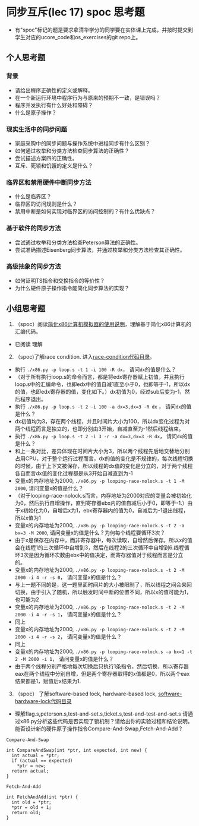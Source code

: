 # 同步互斥(lec 17) spoc 思考题


- 有"spoc"标记的题是要求拿清华学分的同学要在实体课上完成，并按时提交到学生对应的ucore_code和os_exercises的git repo上。

## 个人思考题

### 背景
 - 请给出程序正确性的定义或解释。
 - 在一个新运行环境中程序行为与原来的预期不一致，是错误吗？
 - 程序并发执行有什么好处和障碍？
 - 什么是原子操作？

### 现实生活中的同步问题

 - 家庭采购中的同步问题与操作系统中进程同步有什么区别？
 - 如何通过枚举和分类方法检查同步算法的正确性？
 - 尝试描述方案四的正确性。
 - 互斥、死锁和饥饿的定义是什么？

### 临界区和禁用硬件中断同步方法

 - 什么是临界区？
 - 临界区的访问规则是什么？
 - 禁用中断是如何实现对临界区的访问控制的？有什么优缺点？

### 基于软件的同步方法

 - 尝试通过枚举和分类方法检查Peterson算法的正确性。
 - 尝试准确描述Eisenberg同步算法，并通过枚举和分类方法检查其正确性。

### 高级抽象的同步方法

 - 如何证明TS指令和交换指令的等价性？
 - 为什么硬件原子操作指令能简化同步算法的实现？
 
## 小组思考题

1. （spoc）阅读[简化x86计算机模拟器的使用说明](https://github.com/chyyuu/ucore_lab/blob/master/related_info/lab7/lab7-spoc-exercise.md)，理解基于简化x86计算机的汇编代码。

- 已阅读 理解

>

2. （spoc)了解race condition. 进入[race-condition代码目录](https://github.com/chyyuu/ucore_lab/tree/master/related_info/lab7/race-condition)。

 - 执行 `./x86.py -p loop.s -t 1 -i 100 -R dx`， 请问`dx`的值是什么？
 - （对于所有执行loop.s的命令而言，都是将edx寄存器赋上初值，并且执行loop.s中的汇编命令，也即edx中的值自减1直至小于0，也即等于-1，所以dx的值，也即edx寄存器的值，变化如下。）dx初值为0，经过sub后变为-1，然后程序退出。
 - 执行 `./x86.py -p loop.s -t 2 -i 100 -a dx=3,dx=3 -R dx` ， 请问`dx`的值是什么？
 - dx初值均为3，存在两个线程，并且时间片大小为100，所以dx变化过程为对两个线程而言是独立的，也即分别由3开始，自减直至为-1然后线程结束。
 - 执行 `./x86.py -p loop.s -t 2 -i 3 -r -a dx=3,dx=3 -R dx`， 请问`dx`的值是什么？
 - 和上一条对比，差异体现在时间片大小为3，所以两个线程先后地交替地分别占用CPU，对于整个运行过程而言，dx的值的变化是不规律的，每次线程切换的时候，由于上下文被保存，所以线程的dx值的变化是分立的，对于两个线程各自而言dx值的变化过程都是从3开始自减直到为-1
 - 变量x的内存地址为2000, `./x86.py -p looping-race-nolock.s -t 1 -M 2000`, 请问变量x的值是什么？
 - （对于looping-race-nolock.s而言，内存地址为2000对应的变量会被初始化为0，然后执行自增操作，直到寄存器ebx内的值自减后小于0，即等于-1.）由于x初始化为0，自增后x为1，ebx寄存器内的值为0，自减后为-1退出线程，所以x值为1
 - 变量x的内存地址为2000, `./x86.py -p looping-race-nolock.s -t 2 -a bx=3 -M 2000`, 请问变量x的值是什么？为何每个线程要循环3次？
 - 由于x是保存在内存中，而非寄存器中，每次读取，自增然后保存。所以x的值会在线程1的三次循环中自增到3，然后在线程2的三次循环中自增到6.线程循环3次是因为循环次数由ebx中的值决定，而寄存器值对于线程而言是分立的。
 - 变量x的内存地址为2000, `./x86.py -p looping-race-nolock.s -t 2 -M 2000 -i 4 -r -s 0`， 请问变量x的值是什么？
 - 与上一题不同的是，这一题里面时间片的大小被限制了，所以线程之间会来回切换，由于引入了随机，所以触发时间中断的位置不同，所以x的值可能为1，也可能为2
 - 变量x的内存地址为2000, `./x86.py -p looping-race-nolock.s -t 2 -M 2000 -i 4 -r -s 1`， 请问变量x的值是什么？
 - 同上
 - 变量x的内存地址为2000, `./x86.py -p looping-race-nolock.s -t 2 -M 2000 -i 4 -r -s 2`， 请问变量x的值是什么？ 
 - 同上
 - 变量x的内存地址为2000, `./x86.py -p looping-race-nolock.s -a bx=1 -t 2 -M 2000 -i 1`， 请问变量x的值是什么？ 
 - 由于两个线程分别严格地每次切换后只执行1条指令，然后切换，所以寄存器eax在两个线程中分别自增，但是两个寄存器取得的x值都是0，所以两个eax结果都是1，赋值后x结果为1.

3. （spoc） 了解software-based lock, hardware-based lock, [software-hardware-lock代码目录](https://github.com/chyyuu/ucore_lab/tree/master/related_info/lab7/software-hardware-locks)

  - 理解flag.s,peterson.s,test-and-set.s,ticket.s,test-and-test-and-set.s 请通过x86.py分析这些代码是否实现了锁机制？请给出你的实验过程和结论说明。能否设计新的硬件原子操作指令Compare-And-Swap,Fetch-And-Add？
```
Compare-And-Swap

int CompareAndSwap(int *ptr, int expected, int new) {
  int actual = *ptr;
  if (actual == expected)
    *ptr = new;
  return actual;
}
```

```
Fetch-And-Add

int FetchAndAdd(int *ptr) {
  int old = *ptr;
  *ptr = old + 1;
  return old;
}
```
